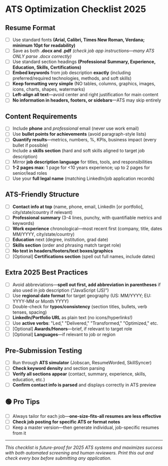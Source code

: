 # ATS Optimization Checklist 2025

## Resume Format
- [ ] Use standard fonts **(Arial, Calibri, Times New Roman, Verdana; minimum 10pt for readability)**
- [ ] Save as both **.docx and .pdf** *(check job app instructions—many ATS ONLY parse .docx correctly)*
- [ ] Use standard section headings **(Professional Summary, Experience, Education, Skills, Certifications)**
- [ ] **Embed keywords** from job description **exactly** (including preferred/required technologies, methods, and soft skills)
- [ ] **Keep formatting very simple** (NO tables, columns, graphics, images, icons, charts, shapes, watermarks)
- [ ] **Left-align all text**—avoid center and right justification for main content
- [ ] **No information in headers, footers, or sidebars**—ATS may skip entirely

## Content Requirements  
- [ ] Include **phone** and *professional* email (never use work email)
- [ ] Use **bullet points for achievements** (avoid paragraph-style lists)
- [ ] **Quantify results**—metrics, numbers, %, KPIs, business impact (every bullet if possible)
- [ ] Include a **skills section** (hard and soft skills aligned to target job description)
- [ ] Mirror **job description language** for titles, tools, and responsibilities
- [ ] **1-2 pages max**: 1 page for <10 years experience; up to 2 pages for senior/lead roles
- [ ] Use your **full legal name** (matching LinkedIn/job application records)

## ATS-Friendly Structure
- [ ] **Contact info at top** (name, phone, email, LinkedIn [or portfolio], city/state/country if relevant)
- [ ] **Professional summary** (3-4 lines, punchy, with quantifiable metrics and keywords)
- [ ] **Work experience** chronological—most recent first (company, title, dates MM/YYYY, city/state/country)
- [ ] **Education** next (degree, institution, grad date)
- [ ] **Skills section** (order and phrasing match target role)
- [ ] **No text in headers/footers/text boxes/graphics**
- [ ] [Optional] **Certifications section** (spell out full names, include dates)

## Extra 2025 Best Practices
- [ ] Avoid abbreviations—**spell out first, add abbreviation in parentheses** if also used in job description ("JavaScript (JS)")
- [ ] Use **regional date format** for target geography (US: MM/YYYY; EU: YYYY-MM or Month YYYY)
- [ ] Double-check for **typos/consistency** (section titles, bullets, verb tenses, spacing)
- [ ] **LinkedIn/Portfolio URL** as plain text (no icons/hyperlinks!)
- [ ] Use **active verbs**: "Led," "Delivered," "Transformed," "Optimized," etc.
- [ ] [Optional] **Awards/Honors**—brief, if relevant to target role
- [ ] [Optional] **Languages**—if relevant to job or region

## Pre-Submission Testing
- [ ] Run through **ATS simulator** (Jobscan, ResumeWorded, SkillSyncer)
- [ ] **Check keyword density** and section parsing
- [ ] **Verify all sections appear** (contact, summary, experience, skills, education, etc.)
- [ ] **Confirm contact info is parsed** and displays correctly in ATS preview

## 🟢 Pro Tips
- [ ] Always tailor for each job—**one-size-fits-all resumes are less effective**
- [ ] **Check job posting for specific ATS or format notes**
- [ ] Keep a master version—then generate individual, job-specific resumes from it

---

*This checklist is future-proof for 2025 ATS systems and maximizes success with both automated screening and human reviewers. Print this out and check every box before submitting any application.*